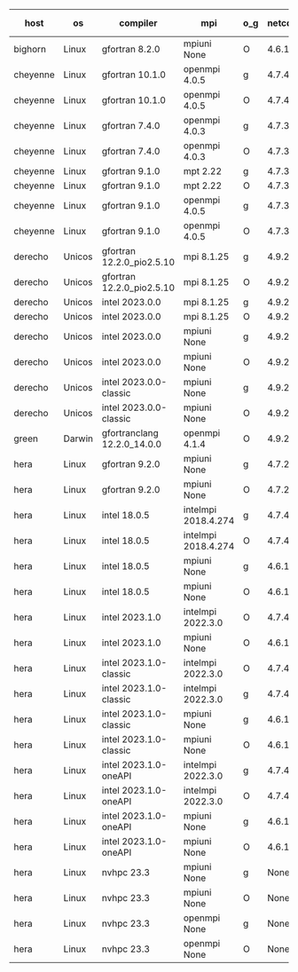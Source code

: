 

| host     | os       | compiler                              | mpi                      | o_g        | netcdf        | build       | u_pass          | u_fail          | s_pass            | s_fail            | e_pass             | e_fail             | nuopc_pass       | nuopc_fail       | artifacts link          |
|----------|----------|---------------------------------------|--------------------------|------------|---------------|-------------|-----------------|-----------------|-------------------|-------------------|--------------------|--------------------|------------------|------------------|-------------------------|
| bighorn | Linux | gfortran 8.2.0 | mpiuni None  | O | 4.6.1  | PASS | 12423 | 0 | 8 | 0 | 44 | 0 | None | None | <a href="https://github.com/esmf-org/esmf-test-artifacts/tree/fb7527be41bc00dea8952cfbfb56629cf39384d5/release_8.6.0/gfortran/8.2.0/O/mpiuni/None" target="_blank">fb7527b</a> | 
| cheyenne | Linux | gfortran 10.1.0 | openmpi 4.0.5  | g | 4.7.4  | PASS | None | None | None | None | None | None | None | None | <a href="https://github.com/esmf-org/esmf-test-artifacts/tree/16a6397cae19fe074df562f8e087da230e3b4e83/release_8.6.0/gfortran/10.1.0/g/openmpi/4.0.5" target="_blank">16a6397</a> | 
| cheyenne | Linux | gfortran 10.1.0 | openmpi 4.0.5  | O | 4.7.4  | PASS | None | None | None | None | None | None | None | None | <a href="https://github.com/esmf-org/esmf-test-artifacts/tree/f427cf0dc5ccbe1ed6b71486489d85591fa76003/release_8.6.0/gfortran/10.1.0/O/openmpi/4.0.5" target="_blank">f427cf0</a> | 
| cheyenne | Linux | gfortran 7.4.0 | openmpi 4.0.3  | g | 4.7.3  | PASS | None | None | None | None | None | None | None | None | <a href="https://github.com/esmf-org/esmf-test-artifacts/tree/dd1e4b81f8e3c9e4197589307faa141f7525c66e/release_8.6.0/gfortran/7.4.0/g/openmpi/4.0.3" target="_blank">dd1e4b8</a> | 
| cheyenne | Linux | gfortran 7.4.0 | openmpi 4.0.3  | O | 4.7.3  | PASS | None | None | None | None | None | None | None | None | <a href="https://github.com/esmf-org/esmf-test-artifacts/tree/1a7151aa6268ca74554e5529f3c08a1b2cf754cd/release_8.6.0/gfortran/7.4.0/O/openmpi/4.0.3" target="_blank">1a7151a</a> | 
| cheyenne | Linux | gfortran 9.1.0 | mpt 2.22  | g | 4.7.3  | PASS | None | None | None | None | None | None | None | None | <a href="https://github.com/esmf-org/esmf-test-artifacts/tree/cfa51fbbbf787863baf85192131159d94e1f6cd5/release_8.6.0/gfortran/9.1.0/g/mpt/2.22" target="_blank">cfa51fb</a> | 
| cheyenne | Linux | gfortran 9.1.0 | mpt 2.22  | O | 4.7.3  | PASS | None | None | None | None | None | None | None | None | <a href="https://github.com/esmf-org/esmf-test-artifacts/tree/e7eb2ef5ed58733c65e392cb160fb2aed1c4930f/release_8.6.0/gfortran/9.1.0/O/mpt/2.22" target="_blank">e7eb2ef</a> | 
| cheyenne | Linux | gfortran 9.1.0 | openmpi 4.0.5  | g | 4.7.3  | PASS | None | None | None | None | None | None | None | None | <a href="https://github.com/esmf-org/esmf-test-artifacts/tree/e7ea468103e318a36b44f60f9d2e40ffcca9a157/release_8.6.0/gfortran/9.1.0/g/openmpi/4.0.5" target="_blank">e7ea468</a> | 
| cheyenne | Linux | gfortran 9.1.0 | openmpi 4.0.5  | O | 4.7.3  | PASS | None | None | None | None | None | None | None | None | <a href="https://github.com/esmf-org/esmf-test-artifacts/tree/01c9fb0ceae11e0a21e08ca9d47b00dd22411829/release_8.6.0/gfortran/9.1.0/O/openmpi/4.0.5" target="_blank">01c9fb0</a> | 
| derecho | Unicos | gfortran 12.2.0_pio2.5.10 | mpi 8.1.25  | g | 4.9.2  | PASS | None | None | None | None | None | None | None | None | <a href="https://github.com/esmf-org/esmf-test-artifacts/tree/8549e249c59bb7704bb3ee9ce86c6714cdb72244/release_8.6.0/gfortran/12.2.0_pio2.5.10/g/mpi/8.1.25" target="_blank">8549e24</a> | 
| derecho | Unicos | gfortran 12.2.0_pio2.5.10 | mpi 8.1.25  | O | 4.9.2  | PASS | None | None | None | None | None | None | None | None | <a href="https://github.com/esmf-org/esmf-test-artifacts/tree/3fd2edbd8747b45c1452185196deb40208218a47/release_8.6.0/gfortran/12.2.0_pio2.5.10/O/mpi/8.1.25" target="_blank">3fd2edb</a> | 
| derecho | Unicos | intel 2023.0.0 | mpi 8.1.25  | g | 4.9.2  | PASS | None | None | None | None | None | None | None | None | <a href="https://github.com/esmf-org/esmf-test-artifacts/tree/449ce0f1c1d7e4fef378d24a99e06fb44680224a/release_8.6.0/intel/2023.0.0/g/mpi/8.1.25" target="_blank">449ce0f</a> | 
| derecho | Unicos | intel 2023.0.0 | mpi 8.1.25  | O | 4.9.2  | PASS | None | None | None | None | None | None | None | None | <a href="https://github.com/esmf-org/esmf-test-artifacts/tree/51318c402d029e338004b13d752586d4607f7210/release_8.6.0/intel/2023.0.0/O/mpi/8.1.25" target="_blank">51318c4</a> | 
| derecho | Unicos | intel 2023.0.0 | mpiuni None  | g | 4.9.2  | PASS | None | None | None | None | None | None | None | None | <a href="https://github.com/esmf-org/esmf-test-artifacts/tree/e99dafcab8efb246ad15af727c1b25a8a19e4584/release_8.6.0/intel/2023.0.0/g/mpiuni/None" target="_blank">e99dafc</a> | 
| derecho | Unicos | intel 2023.0.0 | mpiuni None  | O | 4.9.2  | PASS | None | None | None | None | None | None | None | None | <a href="https://github.com/esmf-org/esmf-test-artifacts/tree/c7afa14a6e0fc2497e3cd4762cceda3e1f531f06/release_8.6.0/intel/2023.0.0/O/mpiuni/None" target="_blank">c7afa14</a> | 
| derecho | Unicos | intel 2023.0.0-classic | mpiuni None  | g | 4.9.2  | PASS | None | None | None | None | None | None | None | None | <a href="https://github.com/esmf-org/esmf-test-artifacts/tree/8d690c7808a6b9afd8934db757cc433f85b0ecf6/release_8.6.0/intel/2023.0.0-classic/g/mpiuni/None" target="_blank">8d690c7</a> | 
| derecho | Unicos | intel 2023.0.0-classic | mpiuni None  | O | 4.9.2  | PASS | None | None | None | None | None | None | None | None | <a href="https://github.com/esmf-org/esmf-test-artifacts/tree/3ccdfb3c40590d15c1a5508cd75c1433c34022e4/release_8.6.0/intel/2023.0.0-classic/O/mpiuni/None" target="_blank">3ccdfb3</a> | 
| green | Darwin | gfortranclang 12.2.0_14.0.0 | openmpi 4.1.4  | O | 4.9.2  | PASS | None | None | None | None | None | None | None | None | <a href="https://github.com/esmf-org/esmf-test-artifacts/tree/6e814ce7d8cd966b17de0aa00a71e05fe3733617/release_8.6.0/gfortranclang/12.2.0_14.0.0/O/openmpi/4.1.4" target="_blank">6e814ce</a> | 
| hera | Linux | gfortran 9.2.0 | mpiuni None  | g | 4.7.2  | PASS | None | None | None | None | None | None | None | None | <a href="https://github.com/esmf-org/esmf-test-artifacts/tree/6df62cbbf6ac577db88b3143d625f0cb293767c3/release_8.6.0/gfortran/9.2.0/g/mpiuni/None" target="_blank">6df62cb</a> | 
| hera | Linux | gfortran 9.2.0 | mpiuni None  | O | 4.7.2  | PASS | None | None | None | None | None | None | None | None | <a href="https://github.com/esmf-org/esmf-test-artifacts/tree/d9422744794488e93da3578c6914e70bc872119b/release_8.6.0/gfortran/9.2.0/O/mpiuni/None" target="_blank">d942274</a> | 
| hera | Linux | intel 18.0.5 | intelmpi 2018.4.274  | g | 4.7.4  | PASS | None | None | None | None | None | None | None | None | <a href="https://github.com/esmf-org/esmf-test-artifacts/tree/0bb945cb200d16f0037dbefa25510a50218916fb/release_8.6.0/intel/18.0.5/g/intelmpi/2018.4.274" target="_blank">0bb945c</a> | 
| hera | Linux | intel 18.0.5 | intelmpi 2018.4.274  | O | 4.7.4  | PASS | None | None | None | None | None | None | None | None | <a href="https://github.com/esmf-org/esmf-test-artifacts/tree/d8b71bc77282e8d2ef13178393812938abfd0e8a/release_8.6.0/intel/18.0.5/O/intelmpi/2018.4.274" target="_blank">d8b71bc</a> | 
| hera | Linux | intel 18.0.5 | mpiuni None  | g | 4.6.1  | PASS | None | None | None | None | None | None | None | None | <a href="https://github.com/esmf-org/esmf-test-artifacts/tree/9c0878627a90998c8fd91b10c66d61bd77de5bc1/release_8.6.0/intel/18.0.5/g/mpiuni/None" target="_blank">9c08786</a> | 
| hera | Linux | intel 18.0.5 | mpiuni None  | O | 4.6.1  | PASS | None | None | None | None | None | None | None | None | <a href="https://github.com/esmf-org/esmf-test-artifacts/tree/b44cac4997d43269e5fad37376f5513df9fb1c2b/release_8.6.0/intel/18.0.5/O/mpiuni/None" target="_blank">b44cac4</a> | 
| hera | Linux | intel 2023.1.0 | intelmpi 2022.3.0  | O | 4.7.4  | PASS | None | None | None | None | None | None | None | None | <a href="https://github.com/esmf-org/esmf-test-artifacts/tree/76265f4893aca919adda0ef70822b50d09d43a28/release_8.6.0/intel/2023.1.0/O/intelmpi/2022.3.0" target="_blank">76265f4</a> | 
| hera | Linux | intel 2023.1.0 | mpiuni None  | O | 4.6.1  | PASS | None | None | None | None | None | None | None | None | <a href="https://github.com/esmf-org/esmf-test-artifacts/tree/1863168d6331b6c370d40969a6ff9f19bac737dd/release_8.6.0/intel/2023.1.0/O/mpiuni/None" target="_blank">1863168</a> | 
| hera | Linux | intel 2023.1.0-classic | intelmpi 2022.3.0  | O | 4.7.4  | PASS | None | None | None | None | None | None | None | None | <a href="https://github.com/esmf-org/esmf-test-artifacts/tree/e47af2e8194c35ac6a7345b0611c96d7499bf0e2/release_8.6.0/intel/2023.1.0-classic/O/intelmpi/2022.3.0" target="_blank">e47af2e</a> | 
| hera | Linux | intel 2023.1.0-classic | intelmpi 2022.3.0  | g | 4.7.4  | PASS | None | None | None | None | None | None | None | None | <a href="https://github.com/esmf-org/esmf-test-artifacts/tree/c5d7b0498180c314310c4466d1870d022355adb3/release_8.6.0/intel/2023.1.0-classic/g/intelmpi/2022.3.0" target="_blank">c5d7b04</a> | 
| hera | Linux | intel 2023.1.0-classic | mpiuni None  | g | 4.6.1  | PASS | None | None | None | None | None | None | None | None | <a href="https://github.com/esmf-org/esmf-test-artifacts/tree/8f2c31dfe478e5a064d48648b411d3b31c889fb7/release_8.6.0/intel/2023.1.0-classic/g/mpiuni/None" target="_blank">8f2c31d</a> | 
| hera | Linux | intel 2023.1.0-classic | mpiuni None  | O | 4.6.1  | PASS | None | None | None | None | None | None | None | None | <a href="https://github.com/esmf-org/esmf-test-artifacts/tree/ed8f137e7a8c7e8b7605d45d6fe28b2e914fc0bd/release_8.6.0/intel/2023.1.0-classic/O/mpiuni/None" target="_blank">ed8f137</a> | 
| hera | Linux | intel 2023.1.0-oneAPI | intelmpi 2022.3.0  | g | 4.7.4  | PASS | None | None | None | None | None | None | None | None | <a href="https://github.com/esmf-org/esmf-test-artifacts/tree/9cff3b7f5f489b50f451e116d1de78875dde1dc8/release_8.6.0/intel/2023.1.0-oneAPI/g/intelmpi/2022.3.0" target="_blank">9cff3b7</a> | 
| hera | Linux | intel 2023.1.0-oneAPI | intelmpi 2022.3.0  | O | 4.7.4  | FAIL | None | None | None | None | None | None | None | None | <a href="https://github.com/esmf-org/esmf-test-artifacts/tree/41e95b88cf42a23fd8e2287722e208f1d269edd4/release_8.6.0/intel/2023.1.0-oneAPI/O/intelmpi/2022.3.0" target="_blank">41e95b8</a> | 
| hera | Linux | intel 2023.1.0-oneAPI | mpiuni None  | g | 4.6.1  | PASS | None | None | None | None | None | None | None | None | <a href="https://github.com/esmf-org/esmf-test-artifacts/tree/10cd43f951967655f0a1e2f24da0bc6619a0e7db/release_8.6.0/intel/2023.1.0-oneAPI/g/mpiuni/None" target="_blank">10cd43f</a> | 
| hera | Linux | intel 2023.1.0-oneAPI | mpiuni None  | O | 4.6.1  | FAIL | None | None | None | None | None | None | None | None | <a href="https://github.com/esmf-org/esmf-test-artifacts/tree/4dcf49647babe83ecd8c35e137014e49bf14ed72/release_8.6.0/intel/2023.1.0-oneAPI/O/mpiuni/None" target="_blank">4dcf496</a> | 
| hera | Linux | nvhpc 23.3 | mpiuni None  | g | None  | PASS | None | None | None | None | None | None | None | None | <a href="https://github.com/esmf-org/esmf-test-artifacts/tree/b8760bf91d51b2f12f0f8790a0ba396a3f063208/release_8.6.0/nvhpc/23.3/g/mpiuni/None" target="_blank">b8760bf</a> | 
| hera | Linux | nvhpc 23.3 | mpiuni None  | O | None  | PASS | None | None | None | None | None | None | None | None | <a href="https://github.com/esmf-org/esmf-test-artifacts/tree/da0719c209714976bef0080f18e23993256460ec/release_8.6.0/nvhpc/23.3/O/mpiuni/None" target="_blank">da0719c</a> | 
| hera | Linux | nvhpc 23.3 | openmpi None  | g | None  | PASS | None | None | None | None | None | None | None | None | <a href="https://github.com/esmf-org/esmf-test-artifacts/tree/1104dd1f71c06ce35e3bc768db24bfd3802f872c/release_8.6.0/nvhpc/23.3/g/openmpi/None" target="_blank">1104dd1</a> | 
| hera | Linux | nvhpc 23.3 | openmpi None  | O | None  | PASS | None | None | None | None | None | None | None | None | <a href="https://github.com/esmf-org/esmf-test-artifacts/tree/cbfce0cc9a008c1654e14b42d56560bee12fbe2f/release_8.6.0/nvhpc/23.3/O/openmpi/None" target="_blank">cbfce0c</a> | 
